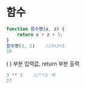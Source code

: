 # 함수

```javascript
function 함수명(x, z) {
    return x + z + 5;
}
함수명(3, 2)    //3+2+5
10

```

\( \) 부분 입력값, return 부분 출력

```javascript
3 ** 3    //**는 제
27
```



